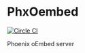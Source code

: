 # PhxOembed
[![Circle CI](https://circleci.com/gh/coshx/phx_oembed.svg?style=svg)](https://circleci.com/gh/coshx/phx_oembed)

Phoenix oEmbed server
